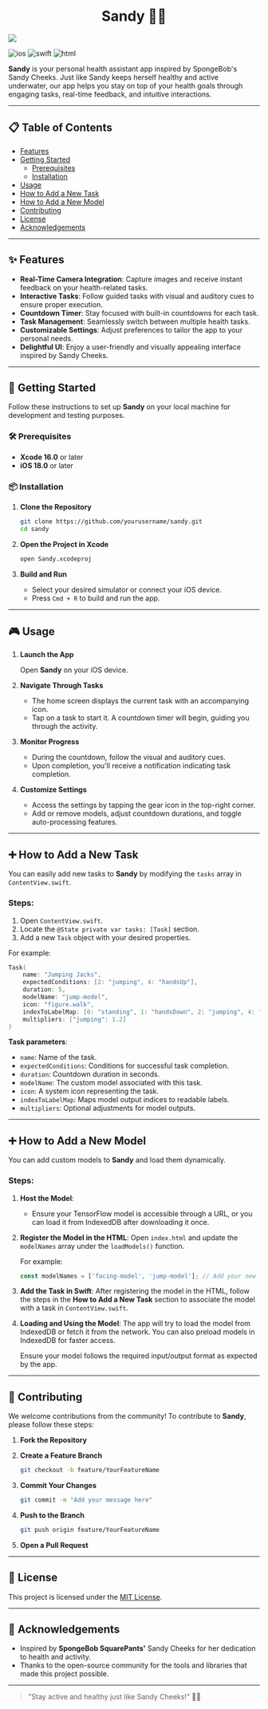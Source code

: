
<h1 align="center">Sandy 🧽🌿</h1>

<img align="center" src="https://blogger.googleusercontent.com/img/b/R29vZ2xl/AVvXsEjXemO3qq8pyUMQVplQ5myfaS8NoMJ-BJ6SMihxJMskLkMfTgxyuAqyLhmZEWuQhTCxN3pTLQ34U7RBuyPnDqQIpGP1JUbdsLs_7g9c3TVOkAr1vEXNPdBiTPbCjZ59aPlZrgB_8m8C1B5oDJrLq7XhbAt2Q2RKE14bxP74wlCTY3LgXHhFXA/s1400/sandy-cheeks-social.jpg"/>

![ios](https://img.shields.io/badge/iOS-000000?style=for-the-badge&logo=ios&logoColor=white)
![swift](https://img.shields.io/badge/Swift-FA7343?style=for-the-badge&logo=swift&logoColor=white)
![html](https://img.shields.io/badge/HTML5-E34F26?style=for-the-badge&logo=html5&logoColor=white)


**Sandy** is your personal health assistant app inspired by SpongeBob's Sandy Cheeks. Just like Sandy keeps herself healthy and active underwater, our app helps you stay on top of your health goals through engaging tasks, real-time feedback, and intuitive interactions.

---

## 📋 Table of Contents

- [Features](#-features)
- [Getting Started](#-getting-started)
  - [Prerequisites](#-prerequisites)
  - [Installation](#-installation)
- [Usage](#-usage)
- [How to Add a New Task](#-how-to-add-a-new-task)
- [How to Add a New Model](#-how-to-add-a-new-model)
- [Contributing](#-contributing)
- [License](#-license)
- [Acknowledgements](#-acknowledgements)

---

## ✨ Features

- **Real-Time Camera Integration**: Capture images and receive instant feedback on your health-related tasks.
- **Interactive Tasks**: Follow guided tasks with visual and auditory cues to ensure proper execution.
- **Countdown Timer**: Stay focused with built-in countdowns for each task.
- **Task Management**: Seamlessly switch between multiple health tasks.
- **Customizable Settings**: Adjust preferences to tailor the app to your personal needs.
- **Delightful UI**: Enjoy a user-friendly and visually appealing interface inspired by Sandy Cheeks.

---


## 🚀 Getting Started

Follow these instructions to set up **Sandy** on your local machine for development and testing purposes.

### 🛠 Prerequisites

- **Xcode 16.0** or later
- **iOS 18.0** or later

### 📦 Installation

1. **Clone the Repository**

   ```bash
   git clone https://github.com/yourusername/sandy.git
   cd sandy
   ```

2. **Open the Project in Xcode**

   ```bash
   open Sandy.xcodeproj
   ```

3. **Build and Run**

   - Select your desired simulator or connect your iOS device.
   - Press `Cmd + R` to build and run the app.

---

## 🎮 Usage

1. **Launch the App**

   Open **Sandy** on your iOS device.

2. **Navigate Through Tasks**

   - The home screen displays the current task with an accompanying icon.
   - Tap on a task to start it. A countdown timer will begin, guiding you through the activity.

3. **Monitor Progress**

   - During the countdown, follow the visual and auditory cues.
   - Upon completion, you'll receive a notification indicating task completion.

4. **Customize Settings**

   - Access the settings by tapping the gear icon in the top-right corner.
   - Add or remove models, adjust countdown durations, and toggle auto-processing features.

---

## ➕ How to Add a New Task

You can easily add new tasks to **Sandy** by modifying the `tasks` array in `ContentView.swift`.

### Steps:
1. Open `ContentView.swift`.
2. Locate the `@State private var tasks: [Task]` section.
3. Add a new `Task` object with your desired properties.

For example:

```swift
Task(
    name: "Jumping Jacks",
    expectedConditions: [2: "jumping", 4: "handsUp"],
    duration: 5,
    modelName: "jump-model",
    icon: "figure.walk",
    indexToLabelMap: [0: "standing", 1: "handsDown", 2: "jumping", 4: "handsUp"],
    multipliers: ["jumping": 1.2]
)
```

**Task parameters**:
- `name`: Name of the task.
- `expectedConditions`: Conditions for successful task completion.
- `duration`: Countdown duration in seconds.
- `modelName`: The custom model associated with this task.
- `icon`: A system icon representing the task.
- `indexToLabelMap`: Maps model output indices to readable labels.
- `multipliers`: Optional adjustments for model outputs.

---

## ➕ How to Add a New Model

You can add custom models to **Sandy** and load them dynamically.

### Steps:
1. **Host the Model**:
   - Ensure your TensorFlow model is accessible through a URL, or you can load it from IndexedDB after downloading it once.

2. **Register the Model in the HTML**:
   Open `index.html` and update the `modelNames` array under the `loadModels()` function.

   For example:
   ```javascript
   const modelNames = ['facing-model', 'jump-model']; // Add your new model here
   ```

3. **Add the Task in Swift**:
   After registering the model in the HTML, follow the steps in the **How to Add a New Task** section to associate the model with a task in `ContentView.swift`.

4. **Loading and Using the Model**:
   The app will try to load the model from IndexedDB or fetch it from the network. You can also preload models in IndexedDB for faster access.

   Ensure your model follows the required input/output format as expected by the app. 

---

## 🤝 Contributing

We welcome contributions from the community! To contribute to **Sandy**, please follow these steps:

1. **Fork the Repository**

2. **Create a Feature Branch**

   ```bash
   git checkout -b feature/YourFeatureName
   ```

3. **Commit Your Changes**

   ```bash
   git commit -m "Add your message here"
   ```

4. **Push to the Branch**

   ```bash
   git push origin feature/YourFeatureName
   ```

5. **Open a Pull Request**

---

## 📄 License

This project is licensed under the [MIT License](LICENSE).

---

## 🙏 Acknowledgements

- Inspired by **SpongeBob SquarePants'** Sandy Cheeks for her dedication to health and activity.
- Thanks to the open-source community for the tools and libraries that made this project possible.

---

> "Stay active and healthy just like Sandy Cheeks!" 🧽🌿

